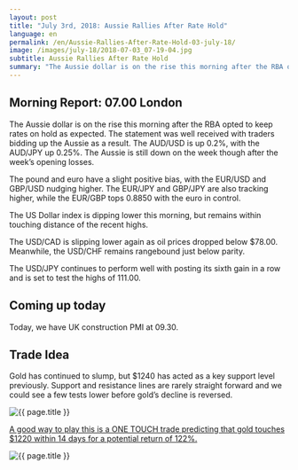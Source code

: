 ```yaml
---
layout: post
title: "July 3rd, 2018: Aussie Rallies After Rate Hold"
language: en
permalink: /en/Aussie-Rallies-After-Rate-Hold-03-july-18/
image: /images/july-18/2018-07-03_07-19-04.jpg
subtitle: Aussie Rallies After Rate Hold
summary: "The Aussie dollar is on the rise this morning after the RBA opted to keep rates on hold as expected. The statement was well received with traders bidding up the Aussie as a result. The AUD/USD is up 0.2%, with the AUD/JPY up 0.25%"
---
```

## Morning Report: 07.00 London

The Aussie dollar is on the rise this morning after the RBA opted to keep rates on hold as expected. The statement was well received with traders bidding up the Aussie as a result. The AUD/USD is up 0.2%, with the AUD/JPY up 0.25%. The Aussie is still down on the week though after the week’s opening losses. 

The pound and euro have a slight positive bias, with the EUR/USD and GBP/USD nudging higher. The EUR/JPY and GBP/JPY are also tracking higher, while the EUR/GBP tops 0.8850 with the euro in control. 

The US Dollar index is dipping lower this morning, but remains within touching distance of the recent highs.

The USD/CAD is slipping lower again as oil prices dropped below $78.00. Meanwhile, the USD/CHF remains rangebound just below parity. 

The USD/JPY continues to perform well with posting its sixth gain in a row and is set to test the highs of 111.00. 

## Coming up today

Today, we have UK construction PMI at 09.30. 

## Trade Idea

Gold has continued to slump, but $1240 has acted as a key support level previously. Support and resistance lines are rarely straight forward and we could see a few tests lower before gold’s decline is reversed.

<img class="post-image" src="{{ site.url }}/images/july-18/2018-07-03_07-19-04.jpg" alt="{{ page.title }}" title="{{ page.title }}">

<a href="%LINK%%?currency=GBP&market=commodities&underlying=frxXAUUSD&formname=touchnotouch&duration_amount=14&duration_units=d&amount=10&amount_type=stake&expiry_type=duration&barrier=1220" target="_blank">A good way to play this is a ONE TOUCH trade predicting that gold touches $1220 within 14 days for a potential return of 122%.</a>

<img class="post-image" src="{{ site.url }}/images/july-18/2018-07-03_07-22-14.jpg" alt="{{ page.title }}" title="{{ page.title }}">

